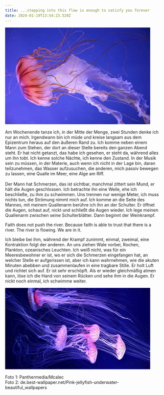 ```yaml
---
title: ...stepping into this flow is enough to satisfy you forever
date: 2024-01-19T13:54:23.520Z
---
```

![](/uploads/qualle-rot.jpeg)

Am Wochenende tanze ich, in der Mitte der Menge, zwei Stunden denke ich nur an mich. Irgendwann bin ich müde und kreise langsam aus dem Epizentrum heraus auf den äußeren Rand zu. Ich komme neben einem Mann zum Stehen, der dort an dieser Stelle bereits den ganzen Abend steht. Er hat nicht getanzt, das habe ich gesehen, er steht da, während alles um ihn tobt. Ich kenne solche Nächte, ich kenne den Zustand. In der Musik sein zu müssen, in der Materie, auch wenn ich nicht in der Lage bin, daran teilzunehmen, das Wasser aufzusuchen, die anderen, mich passiv bewegen zu lassen, eine Qualle im Meer, eine Alge am Riff.\
\
Der Mann hat Schmerzen, das ist sichtbar, manchmal zittert sein Mund, er hält die Augen geschlossen. Ich betrachte ihn eine Weile, ehe ich beschließe, zu ihm zu schwimmen. Uns trennen nur wenige Meter, ich muss nichts tun, die Strömung nimmt mich auf. Ich komme an die Seite des Mannes, mit meinem Quallenarm berühre ich ihn an der Schulter. Er öffnet die Augen, schaut auf, nickt und schließt die Augen wieder. Ich lege meinen Quallenarm zwischen seine Schulterblätter. Dann beginnt der Weinkrampf.

Faith does not push the river. Because faith is able to trust that there is a river. The river is flowing. We are in it.

Ich bleibe bei ihm, während der Krampf zunimmt, einmal, zweimal, eine Kontraktion folgt der anderen. An uns ziehen Wale vorbei, Rochen, Plankton, ozeanisches Leuchten. Ich weiß nicht, was für ein Meeresbewohner er ist, wo er sich die Schmerzen eingefangen hat, an welcher Stelle er aufgerissen ist, aber ich kann wahrnehmen, wie die akuten Minuten abebben und zusammenlaufen in eine tragbare Stille. Er holt Luft und richtet sich auf. Er ist sehr erschöpft. Als er wieder gleichmäßig atmen kann, löse ich die Hand von seinem Rücken und sehe ihm in die Augen. Er nickt noch einmal, ich schwimme weiter.

![](/uploads/quallen-rosa.jpeg)

[](https://de.best-wallpaper.net/Pink-jellyfish-underwater-beautiful_wallpapers.html)

Foto 1: Panthermedia/Mcalec\
Foto 2: de.best-wallpaper.net/Pink-jellyfish-underwater-beautiful_wallpapers